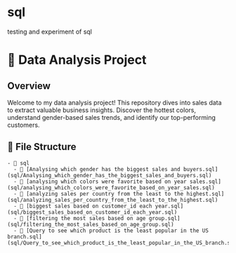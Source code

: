 # sql
testing and experiment of sql
# 🚀 Data Analysis Project

## Overview

Welcome to my data analysis project! This repository dives into sales data to extract valuable business insights. Discover the hottest colors, understand gender-based sales trends, and identify our top-performing customers.

## 📂 File Structure

```plaintext
- 📁 sql
  - 📄 [Analysing which gender has the biggest sales and buyers.sql](sql/Analysing_which_gender_has_the_biggest_sales_and_buyers.sql)
  - 📄 [analysing which colors were favorite based on year sales.sql](sql/analysing_which_colors_were_favorite_based_on_year_sales.sql)
  - 📄 [analyzing sales per country from the least to the highest.sql](sql/analyzing_sales_per_country_from_the_least_to_the_highest.sql)
  - 📄 [biggest sales based on customer_id each year.sql](sql/biggest_sales_based_on_customer_id_each_year.sql)
  - 📄 [filtering the most sales based on age group.sql](sql/filtering_the_most_sales_based_on_age_group.sql)
  - 📄 [Query to see which product is the least popular in the US branch.sql](sql/Query_to_see_which_product_is_the_least_popular_in_the_US_branch.sql)
